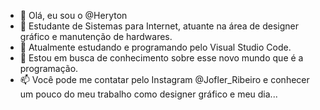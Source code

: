 - 👋 Olá, eu sou o @Heryton
- 👀 Estudante de Sistemas para Internet, atuante na área de designer gráfico e manutenção de hardwares.
- 🌱 Atualmente estudando e programando pelo Visual Studio Code.
- 💞️ Estou em busca de conhecimento sobre esse novo mundo que é a programação.
- 📫 Você pode me contatar pelo Instagram @Jofler_Ribeiro e conhecer um pouco do meu trabalho como designer gráfico e meu dia...
